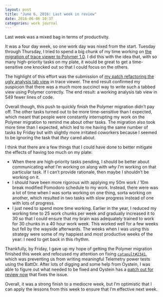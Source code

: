 ```yaml
---
layout: post
title: "June 6, 2016: Last week in review"
date: 2016-06-06 10:37
categories: work journal
---
```

Last week was a mixed bag in terms of productivity.

It was a four day week, so one work day was nixed from the start. Tuesday through Thursday, I tried to spend a big chunk of my time working on [the migration of trace viewer to Polymer 1.0](https://github.com/catapult-project/catapult/issues/2285). I did this with the idea that, with so many high-priority tasks on my plate, it would be great to get a time-sensitive one knocked out so that I could focus on the others.

The highlight of this effort was the submission of [my patch refactoring the ugly analysis tab view](https://codereview.chromium.org/2023283002/) in trace viewer. The end result confirmed my suspicion that there was a much more succinct way to write such a tabbed view using Polymer correctly. The end result: a working analysis tab view in 549 fewer lines of code.

Overall though, this push to quickly finish the Polymer migration didn’t pay off. The other tasks turned out to be more time-sensitive than I expected, which meant that people were constantly interrupting my work on the Polymer migration to remind me about other tasks. The migration also took more time than I expected, which led to me having the same number of tasks by Friday but with slightly more irritated coworkers because I seemed to be ignoring the task that *they* cared about.

I think that there are a few things that I could have done to better mitigate the effects of having too much on my plate:


- When there are high-priority tasks pending, I should be better about communicating *what* I’m working on along with *why* I’m working on that particular task. If I can’t provide rationale, then maybe I shouldn’t be working on it.
- I should have been more rigorous with applying my 50m work / 10m break modified Pomodoro schedule to my work. Instead, there were was a lot of time when I was sorta working on one thing, sorta working on another, which resulted in two tasks with slow progress instead of one with lots of progress.
- I just need to spend more time working. Earlier in the year, I reduced my working time to 25 work chunks per week and gradually increased it to 30 so that I could ensure that my brain was adequately trained to work for 30 chunks in a 40 hour work week. This worked well for a few weeks but fell by the wayside afterwards. The weeks when I was using this strategy were some of my happiest and most productive weeks of the year: I need to get back in this rhythm.

Thankfully, by Friday, I gave up my hope of getting the Polymer migration finished this week and refocused my attention on fixing [`catapult#2341`](https://github.com/catapult-project/catapult/issues/2341), which was preventing us from writing meaningful Telemetry power tests using the BattOr.  After lots of digging and some help from Oystein, I was able to figure out what needed to be fixed and Oystein has a [patch out for review now](https://codereview.chromium.org/2040663002/) that fixes the issue.

Overall, it was a strong finish to a mediocre week, but I’m optimistic that I can apply the lessons from this week to ensure that I’m effective next week.
